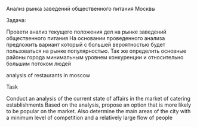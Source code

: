 Анализ рынка заведений общественного питания Москвы

Задача:

Провети анализ текущего положения дел на рынке заведений общественного питания
На основании проведенного анализа предложить вариант который с большей вероятностью будет пользоваться на рынке популярностью. 
Так же определить основные районы города минимальным уровнем конкуренции и относительно большим потоком людей


analysis of restaurants in moscow

Task

Conduct an analysis of the current state of affairs in the market of catering establishments
Based on the analysis, propose an option that is more likely to be popular on the market.
Also determine the main areas of the city with a minimum level of competition and a relatively large flow of people
